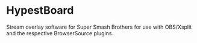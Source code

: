 # HypestBoard
Stream overlay software for Super Smash Brothers for use with OBS/Xsplit and the respective BrowserSource plugins.

